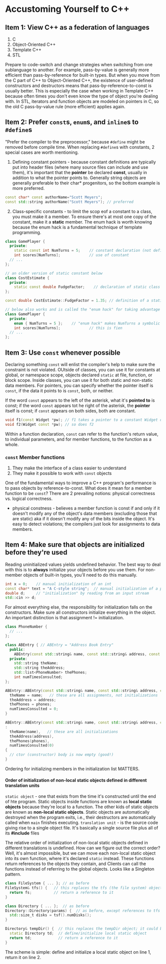 # Accustoming Yourself to C++

## Item 1: View C++ as a federation of languages

1. C
2. Object-Oriented C++
3. Template C++
4. STL

Prepare to code-switch and change strategies when switching from one sublanguage to another. For example, pass-by-value is generally more efficient than pass-by-reference for built-in types. But when you move from the C part of C++ to Object-Oriented C++, the existence of user-defined constructors and destructors means that pass-by-reference-to-const is usually better. This is especially the case when working in Template C++ because often times you don't even know the type of object you're dealing with. In STL, iterators and function objects are modeled on pointers in C, so the old C pass-by-value rule (more efficient) applies again.

## Item 2: Prefer `const`s, `enum`s, and `inline`s to `#define`s

"Prefer the compiler to the preprocessor," because `#define` might be removed before compile time. When replacing `#define`s with constants, 2 special cases are worth mentioning.

1. Defining constant pointers - because constant definitions are typically put into header files (where many source files can include and use them), it's important that the **pointer** be declared **const**, usually in addition to what the pointer points to. Generally string objects are generally preferable to their char\* progenitors, so the bottom example is more preferred.

```cpp
const char* const authorName="Scott Meyers";
const std::string authorName("Scott Meyers"); // preferred
```

2. Class-specific constants - to limit the scop eof a constant to a class, you must make it a member. To ensure there's at most one copy of the constant, make it a **static** member. The enum hack is worth knowing because the enum hack is a fundamental technique of template programming.

```cpp
class GamePlayer {
  private:
    static const int NumTurns = 5;    // constant declaration (not definition)
    int scores[NumTurns];             // use of constant
  // ...
};

// an older version of static constant below
class CostEstimate {
  private:
    static const double FudgeFactor;    // declaration of static class constant; goes in header file
};

const double CostEstimate::FudgeFactor = 1.35; // definition of a static class constant; goes in the impl. file

// below also works and is called the "enum hack" for taking advantage of the fact that values of enumerated type can be used where ints are expected
class GamePlayer {
  private:
    enum { NumTurns = 5 };    // "enum hack" makes NumTurns a symbolic name for 5
    int scores[NumTurns];             // this is fien
  // ...
};

```

## Item 3: Use `const` whenever possible

Declaring something `const` will enlist the compiler's help to make sure the constraint is not violated. OUtside of classes, you can use it for constants at global, or namespace scope, objects declared `static` at file, function, or block scope. Inside classes, you can use it for both static and non-static data members. For pointers, you can specify whether the pointer itself is `const`, if the data it points to is `const`, both, or neither.

If the word `const` appears to the left of the asterisk, what it's **pointed to** is const; if the word `const` appears tot he right of the asterisk, the **pointer** itself is const; if `const` appears on both sides, both are constant.

```cpp
void f1(const Widget *pw); // f1 takes a pointer to a constant Widget object
void f2(Widget const *pw); // so does f2
```

Within a function declaration, `const` can refer to the function's return value, to individual parameters, and for member functions, to the function as a whole.

### `const` Member functions

1. They make the interface of a class easier to understand
2. They make it possible to work with `const` objects

One of the fundamental ways to improve a C++ program's performance is to pass objects by reference-to-const. What does it mean for a member function to be `const`? There are 2 prevailing notions: physical correctness vs. logical correctness.

- physical constness - believes a member function is const if and only if it doesn't modify any of the object's data members (excluding those that are static) aka if it doesn't modify any of the bits inside the object. It's easy to detect violations; the compilers just look for assignments to data members.

## Item 4: Make sure that objects are initialized before they're used

Reading uninitialized values yields undefined behavior. The best way to deal with this is to **always** initialize your objects before you use them. For non-member objects of built-in types, you'll need to do this manually.

```cpp
int x = 0;    // manual initialization of an int
const char* text = "A C-style string";  // manual initialization of a pointer
double d;     // "initialization" by reading from an input stream
std::cin >> d;
```

For almost everything else, the responsibility for initialization falls on the constructors. Make sure all constructors initialize everything in the object. An important distinction is that assignment != initialization.

```cpp
class PhoneNumber {
  // ...
};

class ABEntry { // ABEntry = "Address Book Entry"
  public:
    ABEntry(const std::string& name, const std::string& address, const std::list<PhoneNumber>&phones);
  private:
    std::string theName;
    std::string theAddress;
    std::list<PhoneNumber> thePhones;
    int numTimesConsulted;
};

ABEntry::ABEntry(const std::string& name, const std::string& address, const std::list<PhoneNumber>& phones) {
  theName = name;   // these are all assignments, not initializations
  theAddress = address;
  thePhones = phones;
  numTimesConsulted = 0;
}

ABEntry::ABEntry(const std::string& name, const std::string& address, const std::list<PhoneNumber>& phones)
:
  theName(name),   // these are all initializations
  theAddress(address),
  thePhones(phones),
  numTimesConsulted(0)
{
  // ctor (constructor) body is now empty (good!)
}
```

Ordering for initializing members in the initialization list MATTERS.

#### Order of initialization of non-local static objects defined in different translation units

`static object` - one that exists from the time it's constructed until the end of hte program. Static objects inside functions are known as **local static objects** because they're local to a function. The other kids of static objects are known as **non-local static objects**. Static objects are automatically destroyed when the program exits, i.e., their destructors are automatically called when `main` finishes executing.
`translation unit` - is the source code giving rise to a single object file. It's basically a single source file plus all of its **#include** files

The relative order of initialization of non-local static objects defined in different translations is undefined. How can we figure out the correct order? Well, it's almost impossible, but we can move each non-local static object into its own function, where it's declared `static` instead. These functions return references to the objects they contain, and Clients can call the functions instead of referring to the global objects. Looks like a Singleton pattern.

```cpp
class FileSystem { ... }; // as before
FileSystem& tfs() {   // this replaces the tfs (the file system) object; it could be static in the FileSystem class
  return fs;          // return a reference to it
}

class Directory { ... };  // as before
Directory::Directory(params) {  // as before, except references to tfs are now to tfs()
  std::size_t disks = tsf().numDisks();
}

Directory& tempDir() {  // this replaces the tempDir object; it could be static in the Directory class
  static Directory td;  // define/initialize local static object
  return td;            // return a reference to it
}
```

The scheme is simple: define and initialize a local static object on line 1, return it on line 2.
